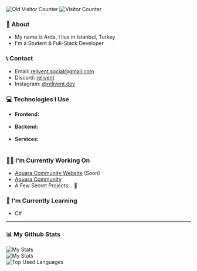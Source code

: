 <div>
  <img src="https://komarev.com/ghpvc/?username=reliventt&color=70a5fd&style=for-the-badge" alt="Old Visitor Counter">
  <img src="https://komarev.com/ghpvc/?username=relivent&color=70a5fd&style=for-the-badge" alt="Visitor Counter">
</div>

### 📝 About
- My name is Arda, I live in Istanbul, Turkey
- I'm a Student & Full-Stack Developer

### 📞 Contact
- Email: [relivent.social@gmail.com](mailto:relivent.social@gmail.com)
- Discord: [relivent](https://discord.com/users/808656625766236220)
- Instagram: [@relivent.dev](https://www.instagram.com/relivent.dev/)

### 💻 Technologies I Use
- **Frontend:**<br>
<img src="https://skillicons.dev/icons?i=javascript,html,css,sass,electron,react" title=""/><br>
- **Backend:**<br>
<img src="https://skillicons.dev/icons?i=javascript,typescript,nodejs,express,nextjs,webpack" title=""/><br>
- **Services:**<br>
<img src="https://skillicons.dev/icons?i=vscode,discord,cloudflare,mongo" title=""/><br>

### 👨‍💻 I'm Currently Working On
- [Aquara Community Website](https://aquara.dev) (Soon)
- [Aquara Community](https://discord.com/aquara)
- A Few Secret Projects... 🤫

### 🔭 I'm Currently Learning
- C#

<hr>

### 📊 My Github Stats
<div>
  <img src="https://streak-stats.demolab.com?user=relivent&theme=tokyonight&hide_border=true&border_radius=8&date_format=M%20j%5B%2C%20Y%5D&mode=weekly&background=161B22" alt="My Stats"/><br>
  <img src="https://github-readme-stats.vercel.app/api?username=relivent&show_icons=true&theme=tokyonight&hide_border=true&border_radius=8&bg_color=161B22" alt="My Stats"/><br>
  <img src="https://github-readme-stats.vercel.app/api/top-langs/?username=relivent&layout=donut-vertical&theme=tokyonight&hide_border=true&langs_count=10&bg_color=161B22" alt="Top Used Languages"/>
</div>
